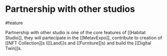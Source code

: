 # Partnership with other studios
#feature

Partnership with other studio is one of the core features of [[Habitat Studio]], they will partecipate in the [[MetavExpo]], contribute to creation of [[NFT Collection]]s ([[Land]]s and [[Furniture]]s) and build the [[Digital Twin]]s.
